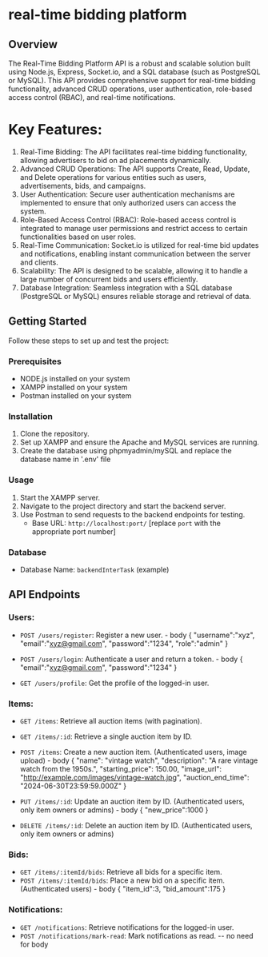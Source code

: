 # real-time bidding platform


## Overview
The Real-Time Bidding Platform API is a robust and scalable solution built using Node.js, Express, Socket.io, and a SQL database (such as PostgreSQL or MySQL). This API provides comprehensive support for real-time bidding functionality, advanced CRUD operations, user authentication, role-based access control (RBAC), and real-time notifications.

# Key Features:

1. Real-Time Bidding: The API facilitates real-time bidding functionality, allowing advertisers to bid on ad placements dynamically.
2. Advanced CRUD Operations: The API supports Create, Read, Update, and Delete operations for various entities such as users, advertisements, bids, and campaigns.
3. User Authentication: Secure user authentication mechanisms are implemented to ensure that only authorized users can access the system.
4. Role-Based Access Control (RBAC): Role-based access control is integrated to manage user permissions and restrict access to certain functionalities based on user roles.
5. Real-Time Communication: Socket.io is utilized for real-time bid updates and notifications, enabling instant communication between the server and clients.
6. Scalability: The API is designed to be scalable, allowing it to handle a large number of concurrent bids and users efficiently.
7. Database Integration: Seamless integration with a SQL database (PostgreSQL or MySQL) ensures reliable storage and retrieval of data.


## Getting Started
Follow these steps to set up and test the project:


### Prerequisites
- NODE.js installed on your system
- XAMPP installed on your system
- Postman installed on your system

### Installation
1. Clone the repository.
2. Set up XAMPP and ensure the Apache and MySQL services are running.
3. Create the database using phpmyadmin/mySQL and replace the database name in '.env' file 

### Usage
1. Start the XAMPP server.
2. Navigate to the project directory and start the backend server.
3. Use Postman to send requests to the backend endpoints for testing.
   - Base URL: `http://localhost:port/` [replace `port` with the appropriate port number]
   
### Database
- Database Name: `backendInterTask` (example) 

## API Endpoints
### Users:
- `POST /users/register`: Register a new user.
      - body
         {
            "username":"xyz",
            "email":"xyz@gmail.com",
            "password":"1234",
            "role":"admin"
         }

- `POST /users/login`: Authenticate a user and return a token.
      - body 
         {
            "email":"xyz@gmail.com",
            "password":"1234"
         }

- `GET /users/profile`: Get the profile of the logged-in user.

### Items:
- `GET /items`: Retrieve all auction items (with pagination).
- `GET /items/:id`: Retrieve a single auction item by ID.
- `POST /items`: Create a new auction item. (Authenticated users, image upload)
      - body 
      {
         "name": "vintage watch",
         "description": "A rare vintage watch from the 1950s.",
         "starting_price": 150.00,
         "image_url": "http://example.com/images/vintage-watch.jpg",
         "auction_end_time": "2024-06-30T23:59:59.000Z"
      }

- `PUT /items/:id`: Update an auction item by ID. (Authenticated users, only item owners or admins)
         - body 
         {
            "new_price":1000
         }      

- `DELETE /items/:id`: Delete an auction item by ID. (Authenticated users, only item owners or admins)

### Bids:
- `GET /items/:itemId/bids`: Retrieve all bids for a specific item.
- `POST /items/:itemId/bids`: Place a new bid on a specific item. (Authenticated users)
      - body 
         {
            "item_id":3,
            "bid_amount":175
         }

### Notifications:
- `GET /notifications`: Retrieve notifications for the logged-in user.
- `POST /notifications/mark-read`: Mark notifications as read.
      -- no need for body 


